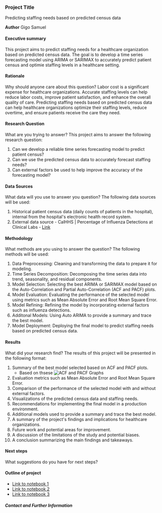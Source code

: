 ### Project Title
Predicting staffing needs based on predicted census data

**Author**
Gigo Samuel

#### Executive summary
This project aims to predict staffing needs for a healthcare organization based on predicted census data. The goal is to develop a time series forecasting model using ARIMA or SARIMAX to accurately predict patient census and optimie staffing levels in a healthcare setting. 

#### Rationale
Why should anyone care about this question?
Labor cost is a significant expense for healthcare organizations. Accurate staffing levels can help reduce labor costs, improve patient satisfaction, and enhance the overall quality of care. Predicting staffing needs based on predicted census data can help healthcare organizations optimize their staffing levels, reduce overtime, and ensure patients receive the care they need.

#### Research Question
What are you trying to answer?
This project aims to answer the following research question:
1. Can we develop a reliable time series forecasting model to predict patient census?
2. Can we use the predicted census data to accurately forecast staffing needs?
3. Can external factors be used to help improve the accuracy of the forecasting model?


#### Data Sources
What data will you use to answer you question?
The following data sources will be used:
1. Historical patient census data (daily counts of patients in the hospital), internal from the hospital's electronic health record system. 
2. External data source - CalHHS | Percentage of Influenza Detections at Clinical Labs - [Link](https://data.chhs.ca.gov/dataset/respiratory-virus-weekly-report/resource/877467c6-ace4-4ccd-9d83-079c8c968d5a)

#### Methodology
What methods are you using to answer the question?
The following methods will be used:
1. Data Preprocessing: Cleaning and transforming the data to prepare it for modeling.
2. Time Series Decomposition: Decomposing the time series data into trend, seasonality, and residual components.
3. Model Selection: Selecting the best ARIMA or SARIMAX model based on the Auto-Correlation and Partial Auto-Correlation (ACF and PACF) plots.
4. Model Evaluation: Evaluating the performance of the selected model using metrics such as Mean Absolute Error and Root Mean Square Error.
5. Model Refining: Refining the model by incorporating external factors such as influenza detections.
6. Additonal Models: Using Auto ARIMA to provide a summary and trace the best model.
7. Model Deployment: Deploying the final model to predict staffing needs based on predicted census data.


#### Results
What did your research find?
The results of this project will be presented in the following format:
1. Summary of the best model selected based on ACF and PACF plots.
    - Based on thsese
    ![ACF and PACF Graphs](image.png)
2. Evaluation metrics such as Mean Absolute Error and Root Mean Square Error.
3. Comparison of the performance of the selected model with and without external factors.
4. Visualizations of the predicted census data and staffing needs.
5. Recommendations for implementing the final model in a production environment.
6. Additional models used to provide a summary and trace the best model.
7. A summary of the project's findings and implications for healthcare organizations.
8. Future work and potential areas for improvement.
9. A discussion of the limitations of the study and potential biases.
10. A conclusion summarizing the main findings and takeaways.


#### Next steps
What suggestions do you have for next steps?

#### Outline of project

- [Link to notebook 1]()
- [Link to notebook 2]()
- [Link to notebook 3]()


##### Contact and Further Information